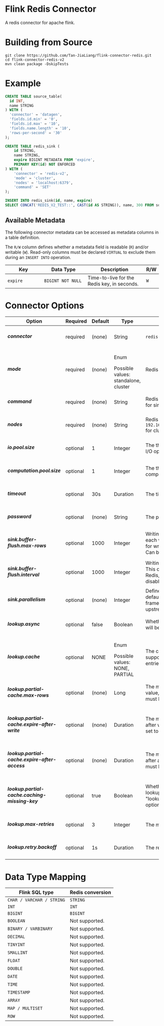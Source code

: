 # Flink Redis Connector
A redis connector for apache flink.

# Building from Source
```
git clone https://github.com/Tan-JiaLiang/flink-connector-redis.git
cd flink-connector-redis-v2
mvn clean package -DskipTests
```

# Example
```sql
CREATE TABLE source_table(
  id INT,
  name STRING
) WITH (
  'connector' = 'datagen',
  'fields.id.min' = '0',
  'fields.id.max' = '10',
  'fields.name.length' = '10',
  'rows-per-second' = '30'
);

CREATE TABLE redis_sink (
    id STRING,
    name STRING,
    expire BIGINT METADATA FROM 'expire',
    PRIMARY KEY(id) NOT ENFORCED
) WITH (
    'connector' = 'redis-v2',
    'mode' = 'cluster',
    'nodes' = 'localhost:6379',
    'command' = 'SET'
);

INSERT INTO redis_sink(id, name, expire)
SELECT CONCAT('REDIS_V2_TEST::', CAST(id AS STRING)), name, 300 FROM source_table;
```

Available Metadata
------------------

The following connector metadata can be accessed as metadata columns in a table definition.

The `R/W` column defines whether a metadata field is readable (`R`) and/or writable (`W`).
Read-only columns must be declared `VIRTUAL` to exclude them during an `INSERT INTO` operation.

<table class="table table-bordered">
    <thead>
    <tr>
      <th class="text-left" style="width: 25%">Key</th>
      <th class="text-center" style="width: 30%">Data Type</th>
      <th class="text-center" style="width: 40%">Description</th>
      <th class="text-center" style="width: 5%">R/W</th>
    </tr>
    </thead>
    <tbody>
    <tr>
      <td><code>expire</code></td>
      <td><code>BIGINT NOT NULL</code></td>
      <td>Time-to-live for the Redis key, in seconds.</td>
      <td><code>W</code></td>
    </tr>
    </tbody>
</table>

# Connector Options
<table class="table table-bordered">
    <thead>
      <tr>
        <th class="text-left" style="width: 25%">Option</th>
        <th class="text-center" style="width: 8%">Required</th>
        <th class="text-center" style="width: 7%">Default</th>
        <th class="text-center" style="width: 10%">Type</th>
        <th class="text-center" style="width: 42%">Description</th>
      </tr>
    </thead>
    <tbody>
    <tr>
      <td><h5>connector</h5></td>
      <td>required</td>
      <td>(none)</td>
      <td>String</td>
      <td><code>redis-v2</code></td>
    </tr>
    <tr>
      <td><h5>mode</h5></td>
      <td>required</td>
      <td>(none)</td>
      <td><p>Enum</p>Possible values: standalone, cluster</td>
      <td>Redis deploy mode, support standalone and cluster.</td>
    </tr>
    <tr>
      <td><h5>command</h5></td>
      <td>required</td>
      <td>(none)</td>
      <td>String</td>
      <td>Redis command, support <code>SET</code>,<code>SETNX</code>,<code>HSET</code>,<code>HSETNX</code>,<code>INCRBY</code> for sink, <code>GET</code>,<code>HGET</code> for lookup.</td>
    </tr>
    <tr>
      <td><h5>nodes</h5></td>
      <td>required</td>
      <td>(none)</td>
      <td>String</td>
      <td>Redis nodes, example: <code>192.168.1.1:6379,192.168.1.2:6379,192.168.1.3:6379</code> for cluster, <code>192.168.1.1:6379</code> for standalone.</td>
    </tr>
    <tr>
      <td><h5>io.pool.size</h5></td>
      <td>optional</td>
      <td>1</td>
      <td>Integer</td>
      <td>The thread pool size (number of threads to use) for I/O operations.</td>
    </tr>
    <tr>
      <td><h5>computation.pool.size</h5></td>
      <td>optional</td>
      <td>1</td>
      <td>Integer</td>
      <td>The thread pool size (number of threads to use) for computation operations.</td>
    </tr>
    <tr>
      <td><h5>timeout</h5></td>
      <td>optional</td>
      <td>30s</td>
      <td>Duration</td>
      <td>The timeout for connecting to Redis server.</td>
    </tr>
    <tr>
      <td><h5>password</h5></td>
      <td>optional</td>
      <td>(none)</td>
      <td>String</td>
      <td>The password for connecting to Redis server.</td>
    </tr>
    <tr>
      <td><h5>sink.buffer-flush.max-rows</h5></td>
      <td>optional</td>
      <td>1000</td>
      <td>Integer</td>
      <td>Writing option, maximum number of rows to buffer for each writing request. This can improve performance for writing data to Redis, but may increase the latency. Can be set to <code>0</code> to disable it.</td>
    </tr>
    <tr>
      <td><h5>sink.buffer-flush.interval</h5></td>
      <td>optional</td>
      <td>1000</td>
      <td>Integer</td>
      <td>Writing option, the interval to flush any buffered rows. This can improve performance for writing data to Redis, but may increase the latency. Can be set to <code>0</code> to disable it.</td>
    </tr>
    <tr>
      <td><h5>sink.parallelism</h5></td>
      <td>optional</td>
      <td>(none)</td>
      <td>Integer</td>
      <td>Defines the parallelism of the Redis sink operator. By default, the parallelism is determined by the framework using the same parallelism of the upstream chained operator.</td>
    </tr>
    <tr>
      <td><h5>lookup.async</h5></td>
      <td>optional</td>
      <td>false</td>
      <td>Boolean</td>
      <td>Whether async lookup are enabled. If true, the lookup will be async.</td>
    </tr>
    <tr>
      <td><h5>lookup.cache</h5></td>
      <td>optional</td>
      <td>NONE</td>
      <td><p>Enum</p>Possible values: NONE, PARTIAL</td>
      <td>The cache strategy for the lookup table. Currently supports NONE (no caching) and PARTIAL (caching entries on lookup operation in external database).</td>
    </tr>
    <tr>
      <td><h5>lookup.partial-cache.max-rows</h5></td>
      <td>optional</td>
      <td>(none)</td>
      <td>Long</td>
      <td>The max number of rows of lookup cache, over this value, the oldest rows will be expired. 
        "lookup.cache" must be set to "PARTIAL" to use this option.</td>
    </tr>
    <tr>
      <td><h5>lookup.partial-cache.expire-after-write</h5></td>
      <td>optional</td>
      <td>(none)</td>
      <td>Duration</td>
      <td>The max time to live for each rows in lookup cache after writing into the cache
        "lookup.cache" must be set to "PARTIAL" to use this option. </td>
    </tr>
    <tr>
      <td><h5>lookup.partial-cache.expire-after-access</h5></td>
      <td>optional</td>
      <td>(none)</td>
      <td>Duration</td>
      <td>The max time to live for each rows in lookup cache after accessing the entry in the cache.
      "lookup.cache" must be set to "PARTIAL" to use this option. </td>
    </tr>
    <tr>
      <td><h5>lookup.partial-cache.caching-missing-key</h5></td>
      <td>optional</td>
      <td>true</td>
      <td>Boolean</td>
      <td>Whether to store an empty value into the cache if the lookup key doesn't match any rows in the table. 
        "lookup.cache" must be set to "PARTIAL" to use this option.</td>
    </tr>
    <tr>
      <td><h5>lookup.max-retries</h5></td>
      <td>optional</td>
      <td>3</td>
      <td>Integer</td>
      <td>The max retry times if lookup database failed.</td>
    </tr>
    <tr>
      <td><h5>lookup.retry.backoff</h5></td>
      <td>optional</td>
      <td>1s</td>
      <td>Duration</td>
      <td>The retry backoff interval for retry lookup.</td>
    </tr>
    </tbody>
</table>

# Data Type Mapping
<table class="table table-bordered">
    <thead>
      <tr>
        <th class="text-left">Flink SQL type</th>
        <th class="text-left">Redis conversion</th>
      </tr>
    </thead>
    <tbody>
    <tr>
      <td><code>CHAR / VARCHAR / STRING</code></td>
      <td><code>STRING</code></td>
    </tr>
    <tr>
      <td><code>INT</code></td>
      <td><code>INT</code></td>
    <tr>
      <td><code>BIGINT</code></td>
      <td><code>BIGINT</code></td>
    </tr>
    <tr>
      <td><code>BOOLEAN</code></td>
      <td>Not supported.</td>
    </tr>
    <tr>
      <td><code>BINARY / VARBINARY</code></td>
      <td>Not supported.</td>
    </tr>
    <tr>
      <td><code>DECIMAL</code></td>
      <td>Not supported.</td>
    </tr>
    <tr>
      <td><code>TINYINT</code></td>
      <td>Not supported.</td>
    </tr>
    <tr>
      <td><code>SMALLINT</code></td>
      <td>Not supported.</td>
    </tr>
    <tr>
      <td><code>FLOAT</code></td>
      <td>Not supported.</td>
    </tr>
    <tr>
      <td><code>DOUBLE</code></td>
      <td>Not supported.</td>
    </tr>
    <tr>
      <td><code>DATE</code></td>
      <td>Not supported.</td>
    </tr>
    <tr>
      <td><code>TIME</code></td>
      <td>Not supported.</td>
    </tr>
    <tr>
      <td><code>TIMESTAMP</code></td>
      <td>Not supported.</td>
    </tr>
    <tr>
      <td><code>ARRAY</code></td>
      <td>Not supported.</td>
    </tr>
    <tr>
      <td><code>MAP / MULTISET</code></td>
      <td>Not supported.</td>
    </tr>
    <tr>
      <td><code>ROW</code></td>
      <td>Not supported.</td>
    </tr>
    </tbody>
</table>
